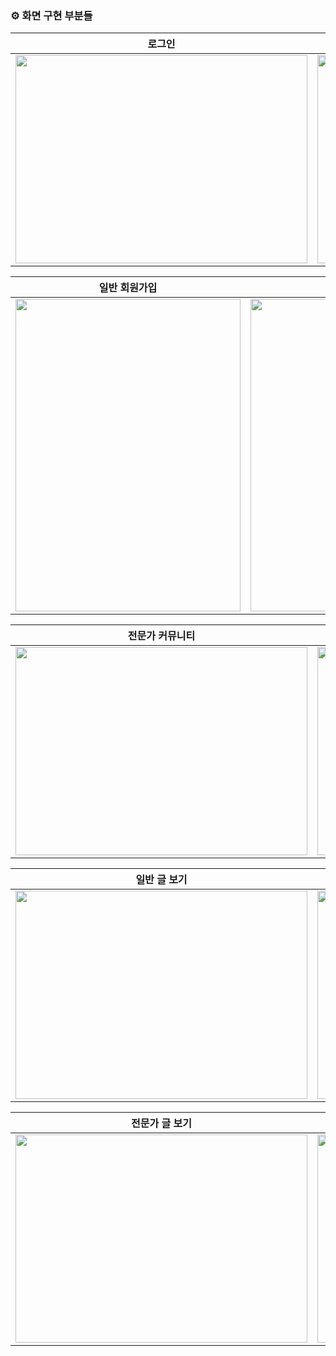 ### ⚙️ 화면 구현 부분들
| 로그인 | 회원가입 | 
|:-:|:-:|
| <img src="https://github.com/user-attachments/assets/dcdada59-ca11-4e61-94e6-86001d9246d5" width="467" height="333"/> | <img src="https://github.com/user-attachments/assets/ab07b630-bbd2-4c68-b45b-4a534f6c4d39" width="467" height="333"/> | 

| 일반 회원가입 | 전문가 회원가입 | 
|:-:|:-:|
| <img src="https://github.com/user-attachments/assets/2608cb73-b8e3-4291-a38e-632dafdd815b" width="360" height="500"/> | <img src="https://github.com/user-attachments/assets/8f223d23-cd3d-483c-8c42-93f3f5998eb5" width="360" height="500" /> | 

| 전문가 커뮤니티 | 커뮤니티 | 
|:-:|:-:|
| <img src="https://github.com/user-attachments/assets/17a95105-2160-471a-9e31-f18fc23245cf" width="467" height="333"/> | <img src="https://github.com/user-attachments/assets/370b7e41-982f-4015-bae6-64cd9a349b40" width="467" height="333"/> | 

| 일반 글 보기 | 일반 글 작성 | 
|:-:|:-:|
| <img src="https://github.com/user-attachments/assets/a1f14956-e036-426d-aaed-abd19999f2db" width="467" height="333"/> | <img src="https://github.com/user-attachments/assets/09d0a9f1-b6c2-48fe-af2a-a27e28b8a63e" width="467" height="333"/> | 

| 전문가 글 보기 | 프로필 페이지 | 
|:-:|:-:|
| <img src="https://github.com/user-attachments/assets/a1d802e7-f57d-4859-a627-268ed9c8af63" width="467" height="333"/> | <img src="https://github.com/user-attachments/assets/b9da0ec2-629a-449e-bba5-14545d8adab5" width="467" height="333"/> | 



